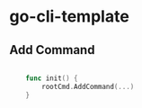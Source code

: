 # go-cli-template

## Add Command 

```go

    func init() {
        rootCmd.AddCommand(...)
    }
```